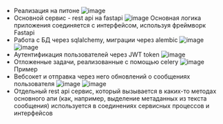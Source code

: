 - Реализация на питоне
![image](https://user-images.githubusercontent.com/55030527/174362559-d3330db0-6db3-48bb-a218-3b596c654247.png)
- Основной сервис - rest api на fastapi
![image](https://user-images.githubusercontent.com/55030527/174363447-f6e1434d-62c3-458f-a215-50e9f694e58d.png)
Основная логика приложения соединяется с интерфейсом, используя фреймворк  Fastapi
- Работа с БД через sqlalchemy, миграции через alembic
![image](https://user-images.githubusercontent.com/55030527/174374524-295abba0-11a2-40bd-9dcf-97710bf61cfc.png)
![image](https://user-images.githubusercontent.com/55030527/174376981-e3238d3a-21a0-469c-9519-acf6ce4bd442.png)
- Аутентификация пользователей через JWT token
![image](https://user-images.githubusercontent.com/55030527/174380309-dc2dacd0-783e-41d4-b46c-12538bdc544e.png)
- Отложенные задачи, реализованные с помощью celery
![image](https://user-images.githubusercontent.com/55030527/174381996-4c2374b7-edc4-46f8-a024-8f7092200dd2.png)
Пример
- Вебсокет и отправка через него обновлений о сообщениях пользователя
![image](https://user-images.githubusercontent.com/55030527/174387051-f0087683-875f-41ff-9e1e-29c1e8c43f30.png)
![image](https://user-images.githubusercontent.com/55030527/174387293-73a81970-81c7-4ba3-9abc-370024b7cfdd.png)
- Отдельный rest api сервис, который вызывается в каких-то методах основного апи (как, например, выделение метаданных из текста сообщения)
используется в соединениях сервисных процессов и интерфейсов
